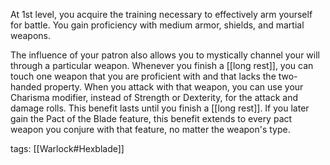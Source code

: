 At 1st level, you acquire the training necessary to effectively arm yourself for battle. You gain proficiency with medium armor, shields, and martial weapons.

The influence of your patron also allows you to mystically channel your will through a particular weapon. Whenever you finish a [[long rest]], you can touch one weapon that you are proficient with and that lacks the two-handed property. When you attack with that weapon, you can use your Charisma modifier, instead of Strength or Dexterity, for the attack and damage rolls. This benefit lasts until you finish a [[long rest]]. If you later gain the Pact of the Blade feature, this benefit extends to every pact weapon you conjure with that feature, no matter the weapon's type.

tags: [[Warlock#Hexblade]]